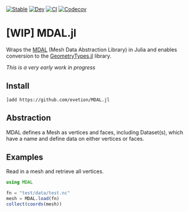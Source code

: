 [![Stable](https://img.shields.io/badge/docs-stable-blue.svg)](https://evetion.github.io/MDAL.jl/stable)
[![Dev](https://img.shields.io/badge/docs-dev-blue.svg)](https://evetion.github.io/MDAL.jl/dev)
[![CI](https://github.com/evetion/MDAL.jl/actions/workflows/CI.yml/badge.svg)](https://github.com/evetion/MDAL.jl/actions/workflows/CI.yml)
[![Codecov](https://codecov.io/gh/evetion/MDAL.jl/branch/master/graph/badge.svg)](https://codecov.io/gh/evetion/MDAL.jl)

# [WIP] MDAL.jl
Wraps the [MDAL](https://github.com/lutraconsulting/MDAL) (Mesh Data Abstraction Library) in Julia and enables conversion to the [GeometryTypes.jl](https://github.com/JuliaGeometry/GeometryTypes.jl) library.

*This is a very early work in progress*

## Install
```
]add https://github.com/evetion/MDAL.jl
```

## Abstraction
MDAL defines a Mesh as vertices and faces, including Dataset(s), which have a name and define data on either vertices or faces.


## Examples
Read in a mesh and retrieve all vertices.
```julia
using MDAL

fn = "test/data/test.nc"
mesh = MDAL.load(fn)
collect(coords(mesh))
```
